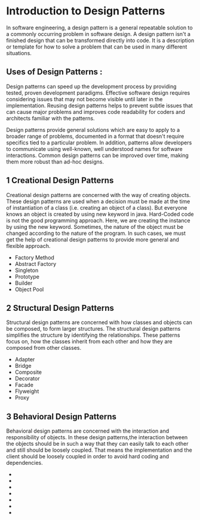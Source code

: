 # Introduction to Design Patterns

In software engineering, a design pattern is a general repeatable solution to a commonly occurring problem in software design. A design pattern isn't a finished design that can be transformed directly into code. It is a description or template for how to solve a problem that can be used in many different situations.

## Uses of Design Patterns :
Design patterns can speed up the development process by providing tested, proven development paradigms. Effective software design requires considering issues that may not become visible until later in the implementation. Reusing design patterns helps to prevent subtle issues that can cause major problems and improves code readability for coders and architects familiar with the patterns.

Design patterns provide general solutions which are easy to apply to a broader range of problems, documented in a format that doesn't require specifics tied to a particular problem. In addition, patterns allow developers to communicate using well-known, well understood names for software interactions. Common design patterns can be improved over time, making them more robust than ad-hoc designs.

## 1 Creational Design Patterns
Creational design patterns are concerned with the way of creating objects. These design patterns are used when a decision must be made at the time of instantiation of a class (i.e. creating an object of a class). But everyone knows an object is created by using new keyword in java. 
Hard-Coded code is not the good programming approach. Here, we are creating the instance by using the new keyword. Sometimes, the nature of the object must be changed according to the nature of the program. In such cases, we must get the help of creational design patterns to provide more general and flexible approach.

- Factory Method
- Abstract Factory
- Singleton
- Prototype
- Builder
- Object Pool


## 2 Structural Design Patterns
Structural design patterns are concerned with how classes and objects can be composed, to form larger structures.
The structural design patterns simplifies the structure by identifying the relationships.
These patterns focus on, how the classes inherit from each other and how they are composed from other classes.

- Adapter
- Bridge
- Composite
- Decorator
- Facade
- Flyweight
- Proxy

## 3 Behavioral Design Patterns
Behavioral design patterns are concerned with the interaction and responsibility of objects.
In these design patterns,the interaction between the objects should be in such a way that they can easily talk to each other and still should be loosely coupled.
That means the implementation and the client should be loosely coupled in order to avoid hard coding and dependencies.

-
-
-
-
-
-
-
